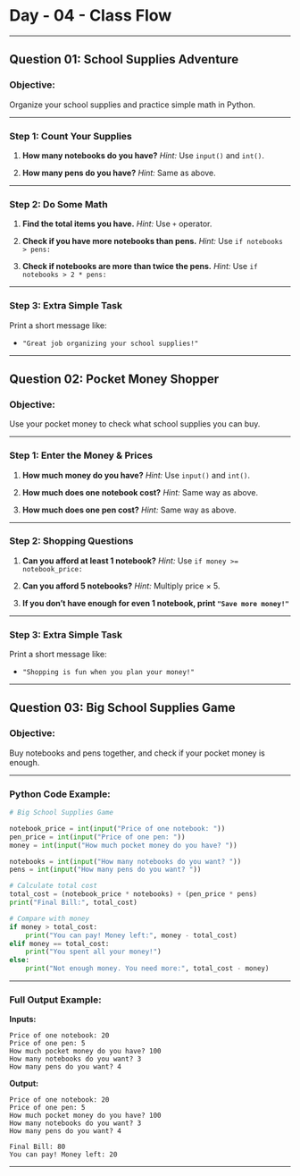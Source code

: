 # **Day - 04 - Class Flow**

---

## **Question 01: School Supplies Adventure**

### **Objective:**

Organize your school supplies and practice simple math in Python.

---

### **Step 1: Count Your Supplies**

1. **How many notebooks do you have?**
   *Hint:* Use `input()` and `int()`.

2. **How many pens do you have?**
   *Hint:* Same as above.

---

### **Step 2: Do Some Math**

1. **Find the total items you have.**
   *Hint:* Use `+` operator.

2. **Check if you have more notebooks than pens.**
   *Hint:* Use `if notebooks > pens:`

3. **Check if notebooks are more than twice the pens.**
   *Hint:* Use `if notebooks > 2 * pens:`

---

### **Step 3: Extra Simple Task** 

Print a short message like:

* `"Great job organizing your school supplies!"`

---

## **Question 02: Pocket Money Shopper**

### **Objective:**

Use your pocket money to check what school supplies you can buy.

---

### **Step 1: Enter the Money & Prices**

1. **How much money do you have?**
   *Hint:* Use `input()` and `int()`.

2. **How much does one notebook cost?**
   *Hint:* Same way as above.

3. **How much does one pen cost?**
   *Hint:* Same way as above.

---

### **Step 2: Shopping Questions**

1. **Can you afford at least 1 notebook?**
   *Hint:* Use `if money >= notebook_price:`

2. **Can you afford 5 notebooks?**
   *Hint:* Multiply price × 5.

3. **If you don’t have enough for even 1 notebook, print `"Save more money!"`**

---

### **Step 3: Extra Simple Task** 

Print a short message like:

* `"Shopping is fun when you plan your money!"`

---

## **Question 03: Big School Supplies Game**

### **Objective:**

Buy notebooks and pens together, and check if your pocket money is enough.

---

### **Python Code Example:**

```python
# Big School Supplies Game

notebook_price = int(input("Price of one notebook: "))
pen_price = int(input("Price of one pen: "))
money = int(input("How much pocket money do you have? "))

notebooks = int(input("How many notebooks do you want? "))
pens = int(input("How many pens do you want? "))

# Calculate total cost
total_cost = (notebook_price * notebooks) + (pen_price * pens)
print("Final Bill:", total_cost)

# Compare with money
if money > total_cost:
    print("You can pay! Money left:", money - total_cost)
elif money == total_cost:
    print("You spent all your money!")
else:
    print("Not enough money. You need more:", total_cost - money)
```

---

### **Full Output Example:**

**Inputs:**

```
Price of one notebook: 20  
Price of one pen: 5  
How much pocket money do you have? 100  
How many notebooks do you want? 3  
How many pens do you want? 4  
```

**Output:**

```
Price of one notebook: 20
Price of one pen: 5
How much pocket money do you have? 100
How many notebooks do you want? 3
How many pens do you want? 4

Final Bill: 80
You can pay! Money left: 20
```

---

